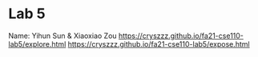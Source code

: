# Lab 5 
Name: Yihun Sun & Xiaoxiao Zou
https://cryszzz.github.io/fa21-cse110-lab5/explore.html
https://cryszzz.github.io/fa21-cse110-lab5/expose.html
